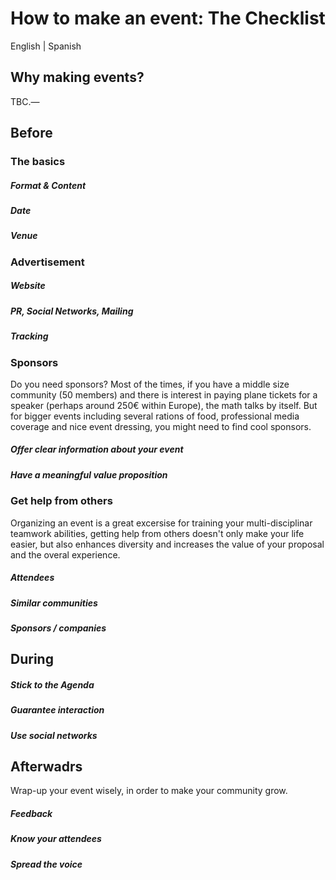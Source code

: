 # How to make an event: The Checklist

English | Spanish

## Why making events?

TBC.—

## Before

### The basics

##### Format & Content

##### Date

##### Venue


### Advertisement

##### Website

##### PR, Social Networks, Mailing

##### Tracking

### Sponsors

Do you need sponsors? Most of the times, if you have a middle size community (50 members) and there is interest in paying plane tickets for a speaker (perhaps around 250€ within Europe), the math talks by itself. But for bigger events including several rations of food, professional media coverage and nice event dressing, you might need to find cool sponsors.

##### Offer clear information about your event

##### Have a meaningful value proposition


### Get help from others

Organizing an event is a great excersise for training your multi-disciplinar teamwork abilities, getting help from others doesn't only make your life easier, but also enhances diversity and increases the value of your proposal and the overal experience.

##### Attendees

##### Similar communities

##### Sponsors / companies



## During


##### Stick to the Agenda

##### Guarantee interaction

##### Use social networks


## Afterwadrs

Wrap-up your event wisely, in order to make your community grow.

##### Feedback

##### Know your attendees

##### Spread the voice

